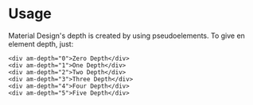 # Usage
Material Design's depth is created by using pseudoelements. To give en element
depth, just:

```
<div am-depth="0">Zero Depth</div>
<div am-depth="1">One Depth</div>
<div am-depth="2">Two Depth</div>
<div am-depth="3">Three Depth</div>
<div am-depth="4">Four Depth</div>
<div am-depth="5">Five Depth</div>
```
